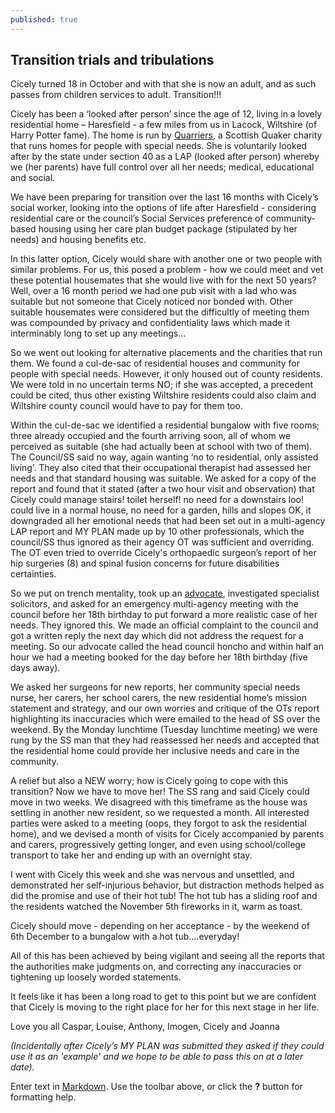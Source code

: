 ```yaml
---
published: true
---
```


## Transition trials and tribulations

Cicely turned 18 in October and with that she is now an adult, and as such passes from children services to adult. Transition!!!

Cicely has been a ‘looked after person’ since the age of 12,  living in a lovely residential home – Haresfield - a few miles from us in Lacock, Wiltshire (of Harry Potter fame). The home is run by [Quarriers](http://www.quarriers.org.uk  "Quarriers"), a Scottish Quaker charity that runs homes for people with special needs. She is voluntarily looked after by the state under section 40 as a LAP (looked after person) whereby we (her parents) have full control over all her needs; medical, educational and social.

We have been preparing for transition over the last 16 months with Cicely’s social worker, looking into the options of life after Haresfield - considering residential care or the council’s Social Services preference of community-based housing using her care plan budget package (stipulated by her needs) and housing benefits etc.  

In this latter option, Cicely would share with another one or two people with similar problems. For us, this posed a problem - how we could meet and vet these potential housemates that she would live with for the next 50 years? Well, over a 16 month period we had one pub visit with a lad who was suitable but not someone that Cicely noticed nor bonded with. Other suitable housemates were considered but the difficultly of meeting them was compounded by privacy and confidentiality laws which made it interminably long to set up any meetings…

So we went out looking for alternative placements and the charities that run them.  We found a cul-de-sac of residential houses and community for people with special needs.  However, it only housed out of county residents. We were told in no uncertain terms NO; if she was accepted, a precedent could be cited, thus other existing Wiltshire residents could also claim and Wiltshire county council would have to pay for them too. 

Within the cul-de-sac we identified a residential bungalow with five rooms; three already occupied and the fourth arriving soon, all of whom we perceived as suitable (she had actually been at school with two of them).  The Council/SS said no way, again wanting ‘no to residential, only assisted living’.  They also cited that their occupational therapist had assessed her needs and that standard housing was suitable.   We asked for a copy of the report and found that it stated (after a two hour visit and observation) that Cicely could manage stairs! toilet herself! no need for a downstairs loo! could live in a normal house, no need for a garden, hills and slopes OK, it downgraded all her emotional needs that had been set out in a multi-agency LAP report and MY PLAN made up by 10 other professionals, which the council/SS thus ignored as their agency OT was sufficient and overriding. The OT even tried to override Cicely's orthopaedic surgeon’s report of her hip surgeries (8) and spinal fusion concerns for future disabilities certainties.

So we put on trench mentality, took up an [advocate](https://www.nyas.net "NYAS"), investigated specialist solicitors, and asked for an emergency multi-agency meeting with the council before her 18th birthday to put forward a more realistic case of her needs.  They ignored this. We made an official complaint to the council and got a written reply the next day which did not address the request for a meeting. So our advocate called the head council honcho and within half an hour we had a meeting booked for the day before her 18th birthday (five days away). 

We asked her surgeons for new reports, her community special needs nurse, her carers, her school carers, the new residential home’s mission statement and strategy, and our own worries and critique of the OTs report highlighting its inaccuracies which were emailed to the head of SS over the weekend. By the Monday lunchtime (Tuesday lunchtime meeting) we were rung by the SS man that they had reassessed her needs and accepted that the residential home could provide her inclusive needs and care in the community.

A relief but also a NEW worry; how is Cicely going to cope with this transition? Now we have to move her! The SS rang and said Cicely could move in two weeks.  We disagreed with this timeframe as the house was settling in another new resident, so we requested a month. All interested parties were asked to a meeting (oops, they forgot to ask the residential home), and we devised a month of visits for Cicely accompanied by parents and carers, progressively getting longer, and even using school/college transport to take her and ending up with an overnight stay.

I went with Cicely this week and she was nervous and unsettled, and demonstrated her self-injurious behavior, but distraction methods helped as did the promise and use of their hot tub! The hot tub has a sliding roof and the residents watched the November 5th fireworks in it, warm as toast.

Cicely should move - depending on her acceptance - by the weekend of 6th December to a bungalow with a hot tub….everyday! 

All of this has been achieved by being vigilant and seeing all the reports that the authorities make judgments on, and correcting any inaccuracies or tightening up loosely worded statements.

It feels like it has been a long road to get to this point but we are confident that Cicely is moving to the right place for her for this next stage in her life.

Love you all
Caspar, Louise, Anthony, Imogen, Cicely and Joanna


_(Incidentally after Cicely’s MY PLAN was submitted they asked if they could use it as an 'example' and we hope to be able to pass this on at a later date)._ 


Enter text in [Markdown](http://daringfireball.net/projects/markdown/). Use the toolbar above, or click the **?** button for formatting help.